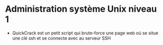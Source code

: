 <h1>Administration système Unix niveau 1</h1>
<ul>
  <li>QuickCrack est un petit script qui brute-force une page web où se situe une clé ssh et se connecte avec au serveur SSH</li>
</ul>
